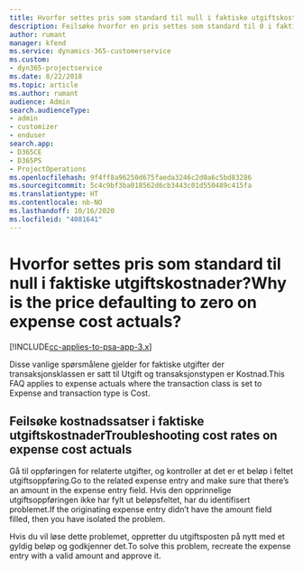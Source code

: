 ```yaml
---
title: Hvorfor settes pris som standard til null i faktiske utgiftskostnader?
description: Feilsøke hvorfor en pris settes som standard til 0 i faktiske utgiftskostnader.
author: rumant
manager: kfend
ms.service: dynamics-365-customerservice
ms.custom:
- dyn365-projectservice
ms.date: 8/22/2018
ms.topic: article
ms.author: rumant
audience: Admin
search.audienceType:
- admin
- customizer
- enduser
search.app:
- D365CE
- D365PS
- ProjectOperations
ms.openlocfilehash: 9f4ff8a96250d675faeda3246c2d0a6c5bd83286
ms.sourcegitcommit: 5c4c9bf3ba018562d6cb3443c01d550489c415fa
ms.translationtype: HT
ms.contentlocale: nb-NO
ms.lasthandoff: 10/16/2020
ms.locfileid: "4081641"
---
```

# <a name="why-is-the-price-defaulting-to-zero-on-expense-cost-actuals"></a><span data-ttu-id="6f389-103">Hvorfor settes pris som standard til null i faktiske utgiftskostnader?</span><span class="sxs-lookup"><span data-stu-id="6f389-103">Why is the price defaulting to zero on expense cost actuals?</span></span>

[!INCLUDE[cc-applies-to-psa-app-3.x](../includes/cc-applies-to-psa-app-3x.md)]

<span data-ttu-id="6f389-104">Disse vanlige spørsmålene gjelder for faktiske utgifter der transaksjonsklassen er satt til Utgift og transaksjonstypen er Kostnad.</span><span class="sxs-lookup"><span data-stu-id="6f389-104">This FAQ applies to expense actuals where the transaction class is set to Expense and transaction type is Cost.</span></span>

## <a name="troubleshooting-cost-rates-on-expense-cost-actuals"></a><span data-ttu-id="6f389-105">Feilsøke kostnadssatser i faktiske utgiftskostnader</span><span class="sxs-lookup"><span data-stu-id="6f389-105">Troubleshooting cost rates on expense cost actuals</span></span>

<span data-ttu-id="6f389-106">Gå til oppføringen for relaterte utgifter, og kontroller at det er et beløp i feltet utgiftsoppføring.</span><span class="sxs-lookup"><span data-stu-id="6f389-106">Go to the related expense entry and make sure that there’s an amount in the expense entry field.</span></span> <span data-ttu-id="6f389-107">Hvis den opprinnelige utgiftsoppføringen ikke har fylt ut beløpsfeltet, har du identifisert problemet.</span><span class="sxs-lookup"><span data-stu-id="6f389-107">If the originating expense entry didn’t have the amount field filled, then you have isolated the problem.</span></span>
 
<span data-ttu-id="6f389-108">Hvis du vil løse dette problemet, oppretter du utgiftsposten på nytt med et gyldig beløp og godkjenner det.</span><span class="sxs-lookup"><span data-stu-id="6f389-108">To solve this problem, recreate the expense entry with a valid amount and approve it.</span></span>
